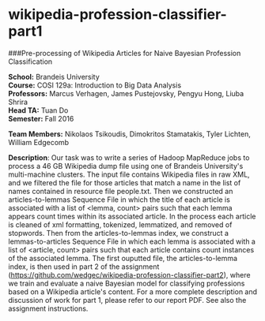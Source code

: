 # wikipedia-profession-classifier-part1
###Pre-processing of Wikipedia Articles for Naive Bayesian Profession Classification

**School:** Brandeis University  
**Course:** COSI 129a: Introduction to Big Data Analysis  
**Professors:** Marcus Verhagen, James Pustejovsky, Pengyu Hong, Liuba Shrira  
**Head TA:** Tuan Do  
**Semester:** Fall 2016  

**Team Members:** Nikolaos Tsikoudis, Dimokritos Stamatakis, Tyler Lichten, William Edgecomb 

**Description**: Our task was to write a series of Hadoop MapReduce jobs to process a 46 GB Wikipedia dump file using one of Brandeis University's multi-machine clusters. The input file contains Wikipedia files in raw XML, and we filtered the file for those articles that match a name in the list of names contained in resource file people.txt. Then we constructed an articles-to-lemmas Sequence File in which the title of each article is associated with a list of \<lemma, count\> pairs such that each lemma appears count times within its associated article. In the process each article is cleaned of xml formatting, tokenized, lemmatized, and removed of stopwords. Then from the articles-to-lemmas index, we construct a lemmas-to-articles Sequence File in which each lemma is associated with a list of \<article, count\> pairs such that each article contains count instances of the associated lemma. The first ouputted file, the articles-to-lemma index, is then used in part 2 of the assignment (https://github.com/wedgec/wikipedia-profession-classifier-part2), where we train and evaluate a naive Bayesian model for classifying professions based on a Wikipedia article's content. For a more complete description and discussion of work for part 1, please refer to our report PDF. See also the assignment instructions. 
